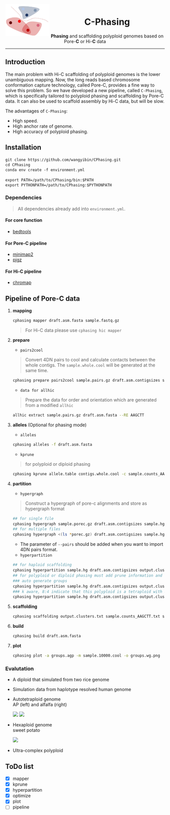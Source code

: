 <img src="pictures/logo/C-Phasing_logo3.jpg" alt="C-Phasing logo" width="140px" align="left" />
<h1 align="center"><b>C</b>-Phasing</h1>
<p align="center"> <b>Phasing</b> and scaffolding polyploid genomes based on Pore-<b>C</b> or Hi-<b>C</b> data</p>

***  

## Introduction
The main problem with Hi-C scaffolding of polyploid genomes is the lower unambiguous mapping. Now, the long reads based chromosome conformation capture technology, called Pore-C, provides a fine way to solve this problem. So we have developed a new pipeline, called `C-Phasing`, which is specifically tailored to polyploid phasing and scaffolding by Pore-C data. It can also be used to scaffold assembly by Hi-C data, but will be slow.  
  
The advantages of `C-Phasing`:   
- High speed.   
- High anchor rate of genome. 
- High accuracy of polyploid phasing. 

## Installation
```
git clone https://github.com/wangyibin/CPhasing.git
cd CPhasing
conda env create -f environment.yml

export PATH=/path/to/CPhasing/bin:$PATH
export PYTHONPATH=/path/to/CPhasing:$PYTHONPATH
```
### Dependencies
> All dependencies already add into `environment.yml`.
#### For core function
- [bedtools](https://bedtools.readthedocs.io/en/latest/)
#### For Pore-C pipeline
- [minimap2](https://github.com/lh3/minimap2)
- [pigz](https://github.com/madler/pigz)
#### For Hi-C pipeline
- [chromap](https://github.com/haowenz/chromap)


## Pipeline of Pore-C data
1. **mapping** 
    ```bash
    cphasing mapper draft.asm.fasta sample.fastq.gz
    ```
    > For Hi-C data please use `cphasing hic mapper` 
2. **prepare**
    - `pairs2cool`
    > Convert 4DN pairs to cool and calculate contacts between the whole contigs. 
    > The `sample.whole.cool` will be generated at the same time.
    ```bash
    cphasing prepare pairs2cool sample.pairs.gz draft.asm.contigsizes sample.10000.cool
    ```
    - `data for allhic`
    > Prepare the data for order and orientation which are generated from a modified `allhic`  
    ```bash
    allhic extract sample.pairs.gz draft.asm.fasta --RE AAGCTT
    ```
3. **alleles** (Optional for phasing mode)
   
    - `alleles`
    ```bash
    cphasing alleles -f draft.asm.fasta
    ```
    - `kprune`
    > for polyploid or diploid phasing
    ```bash
    cphasing kprune allele.table contigs.whole.cool -c sample.counts_AAGCTT.txt
    ```
4. **partition**
    - `hypergraph`
    > Construct a hypergraph of pore-c alignments and store as hypergraph format
    ```bash
    ## for single file
    cphasing hypergraph sample.porec.gz draft.asm.contigsizes sample.hg -t 4
    ## for multiple files
    cphasing hypergraph <(ls *porec.gz) draft.asm.contigsizes sample.hg -t 4 --fofn 
    ```
    * The parameter of `--pairs` should be added when you want to import 4DN pairs format.
    - `hyperpartition`
    ```bash
    ## for haploid scaffolding 
    cphasing hyperpartition sample.hg draft.asm.contigsizes output.clusters.txt
    ## for polyploid or diploid phasing must add prune information and use the incremental partition mode
    ### auto generate groups
    cphasing hyperpartition sample.hg draft.asm.contigsizes output.clusters.txt -pt prune.contig.list -inc -t 4
    ### k aware, 8:4 indicate that this polyploid is a tetraploid with 8 chromosome in each haplotype
    cphasing hyperpartition sample.hg draft.asm.contigsizes output.clusters.txt -pt prune.contig.list -inc -k 8:4 -t 4
    ```
5. **scaffolding**
    ```bash
    cphasing scaffolding output.clusters.txt sample.counts_AAGCTT.txt sample.clm -t 4
    ```
6. **build**
    ```bash
    cphasing build draft.asm.fasta
    ```
7. **plot**
    ```bash
    cphasing plot -a groups.agp -m sample.10000.cool -o groups.wg.png
    ```

### Evalutation 
- A diploid that simulated from two rice genome

- Simulation data from haplotype resolved human genome

- Autotetraploid genome  
    AP (left) and alfalfa (right)
    <p float="center">
        <img src="pictures/AP/groups.wg.png" width="250" />
        <img src="pictures/M1/groups.wg.png" width="250" />
    </p>
    

- Hexaploid genome  
    sweet potato
    <p float="center">
        <img src="pictures/SP/groups.wg.png" width="400" />
    </p>
- Ultra-complex polyploid

## ToDo list
- [x] mapper
- [x] kprune
- [x] hyperpartition
- [x] optimize
- [x] plot
- [ ] pipeline
